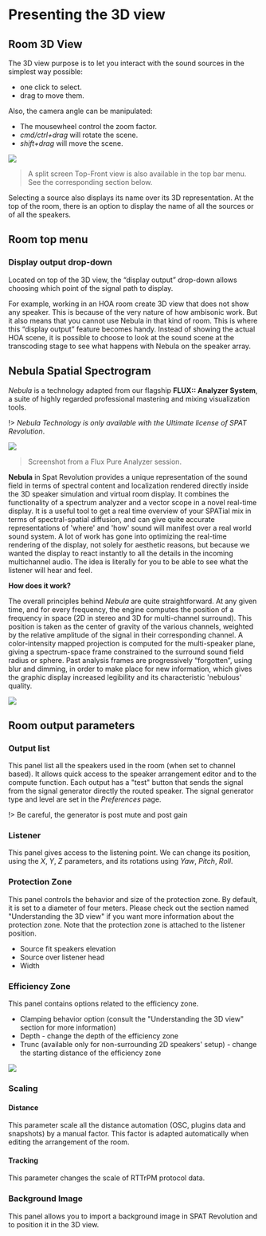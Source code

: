 # Presenting the 3D view

## Room 3D View

The 3D view purpose is to let you interact with the sound sources in the simplest way possible:
+ one click to select.
+ drag to move them.

Also, the camera angle can be manipulated:
+ The mousewheel control the zoom factor.
+ *cmd/ctrl+drag* will rotate the scene.
+ *shift+drag* will move the scene.

![](https://media.githubusercontent.com/media/FLUX-SE/doc_images/main/SpatR/Room/3DViewDualView.png)

> A split screen Top-Front view is also available in the top bar menu. See the corresponding section below.

Selecting a source also displays its name over its 3D representation. At the top of the room, there is an option to display the name of all the sources or of all the speakers.

## Room top menu

### Display output drop-down

Located on top of the 3D view, the “display output” drop-down allows choosing which point of the signal path to display.

For example, working in an HOA room create 3D view that does not show any speaker. This is because of the very nature of how ambisonic work. But it also means that you cannot use Nebula in that kind of room. This is where this “display output” feature becomes handy. Instead of showing the actual HOA scene, it is possible to choose to look at the sound scene at the transcoding stage to see what happens with Nebula on the speaker array.
<!--TO BE COMPLETED-->

## Nebula Spatial Spectrogram

_Nebula_ is a technology adapted from our flagship **FLUX:: Analyzer System**, a suite of highly regarded professional mastering and mixing visualization tools.

!> _Nebula Technology is only available with the Ultimate license of SPAT Revolution_.


![](https://media.githubusercontent.com/media/FLUX-SE/doc_images/main/Analyzer/Layout/FilmMixingC.png)

> Screenshot from a Flux Pure Analyzer session.

**Nebula** in Spat Revolution provides a unique representation of the sound field in terms of spectral content and localization rendered directly inside the 3D speaker simulation and virtual room display. It combines the functionality of a spectrum analyzer and a vector scope in a novel real-time display. It is a useful tool to get a real time overview of your SPATial mix in terms of spectral-spatial diffusion, and can give quite accurate representations of 'where' and 'how' sound will manifest over a real world sound system. A lot of work has gone into optimizing the real-time rendering of the display, not solely for aesthetic reasons, but because we wanted the display to react instantly to all the details in the incoming multichannel audio. The idea is literally for you to be able to see what the listener will hear and feel.

**How does it work?**

The overall principles behind _Nebula_ are quite straightforward. At any given time, and for every frequency, the engine computes the position of a frequency in space (2D in stereo and 3D for multi-channel surround). This position is taken as the center of gravity of the various channels, weighted by the relative amplitude of the signal in their corresponding channel. A color-intensity mapped projection is computed for the multi-speaker plane, giving a spectrum-space frame constrained to the surround sound field radius or sphere. Past analysis frames are progressively “forgotten”, using blur and dimming, in order to make place for new information, which gives the graphic display increased legibility and its characteristic 'nebulous' quality.

![](https://media.githubusercontent.com/media/FLUX-SE/doc_images/main/SpatR/Room/3DViewNebula.png)

## Room output parameters

### Output list

<!-- TODO: add the image -->

This panel list all the speakers used in the room (when set to channel based). It allows quick access to the speaker arrangement editor and to the compute function.
Each output has a "test" button that sends the signal from the signal generator directly the routed speaker. The signal generator type and level are set in the _Preferences_ page.

!> Be careful, the generator is post mute and post gain

### Listener

This panel gives access to the listening point. We can change its position, using the _X_, _Y_, _Z_ parameters, and its rotations using _Yaw_, _Pitch_, _Roll_.

### Protection Zone

<!-- TODO: add the image -->

This panel controls the behavior and size of the protection zone. By default, it is set to a diameter of four meters. Please check out the section named "Understanding the 3D view" if you want more information about the protection zone.
Note that the protection zone is attached to the listener position.

+ Source fit speakers elevation
+ Source over listener head
+ Width


### Efficiency Zone

<!-- TODO: add the image -->

This panel contains options related to the efficiency zone.

+ Clamping behavior option (consult the "Understanding the 3D view" section for more information)
+ Depth - change the depth of the efficiency zone
+ Trunc (available only for non-surrounding 2D speakers' setup) - change the starting distance of the efficiency zone

![](https://media.githubusercontent.com/media/FLUX-SE/doc_images/main/SpatR/Room/OutputEfficiencyZonePanel.png)

### Scaling

<!-- TODO: add the image -->

#### Distance

This parameter scale all the distance automation (OSC, plugins data and snapshots) by a manual factor. This factor is adapted automatically when editing the arrangement of the room.

#### Tracking

This parameter changes the scale of RTTrPM protocol data.

### Background Image

<!-- TODO: add the image -->

This panel allows you to import a background image in SPAT Revolution and to position it in the 3D view.